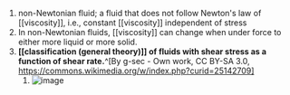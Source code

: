 1. non-Newtonian fluid; a fluid that does not follow Newton's law of [[viscosity]], i.e., constant [[viscosity]] independent of stress
2. In non-Newtonian fluids, [[viscosity]] can change when under force to either more liquid or more solid.
3. **[[classification (general theory)]] of fluids with shear stress as a function of shear rate.**^[By g-sec - Own work, CC BY-SA 3.0, https://commons.wikimedia.org/w/index.php?curid=25142709]
	1. ![image](https://upload.wikimedia.org/wikipedia/commons/thumb/8/89/Rheology_of_time_independent_fluids.svg/460px-Rheology_of_time_independent_fluids.svg.png)